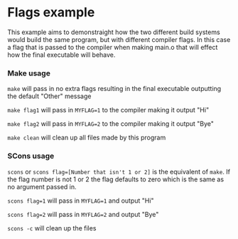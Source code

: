 # Flags example

This example aims to demonstraight how the two different build systems would build the same program, but with different compiler flags. In this case a flag that is passed to the compiler when making main.o that will effect how the final executable will behave.

### Make usage

`make` will pass in no extra flags resulting in the final executable outputting the default "Other" message

`make flag1` will pass in `MYFLAG=1` to the compiler making it output "Hi"

`make flag2` will pass in `MYFLAG=2` to the compiler making it output "Bye"

`make clean` will clean up all files made by this program

### SCons usage

`scons` or `scons flag=[Number that isn't 1 or 2]` is the equivalent of `make`. If the flag number is not 1 or 2 the flag defaults to zero which is the same as no argument passed in.

`scons flag=1` will pass in `MYFLAG=1` and output "Hi"

`scons flag=2` will pass in `MYFLAG=2` and output "Bye"

`scons -c` will clean up the files
